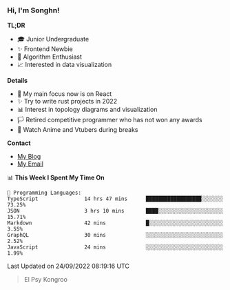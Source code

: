 ### Hi, I'm Songhn!

**TL;DR**

- 🎓 Junior Undergraduate
- ✨ Frontend Newbie
- 🎈 Algorithm Enthusiast
- 📈 Interested in data visualization

**Details**

- 🎯 My main focus now is on React
- ✨ Try to write rust projects in 2022
- 📊 Interest in topology diagrams and visualization
- 🏳️ Retired competitive programmer who has not won any awards
- 🍵 Watch Anime and Vtubers during breaks

**Contact**
- [My Blog](https://blog.songhn.com)
- [My Email](mailto:songhn233@gmail.com)

<!--START_SECTION:waka-->
📊 **This Week I Spent My Time On** 

```text
💬 Programming Languages: 
TypeScript               14 hrs 47 mins      ██████████████████░░░░░░░   73.25% 
JSON                     3 hrs 10 mins       ████░░░░░░░░░░░░░░░░░░░░░   15.71% 
Markdown                 42 mins             █░░░░░░░░░░░░░░░░░░░░░░░░   3.55% 
GraphQL                  30 mins             ░░░░░░░░░░░░░░░░░░░░░░░░░   2.52% 
JavaScript               24 mins             ░░░░░░░░░░░░░░░░░░░░░░░░░   1.99%

```


 Last Updated on 24/09/2022 08:19:16 UTC
<!--END_SECTION:waka-->

> El Psy Kongroo
